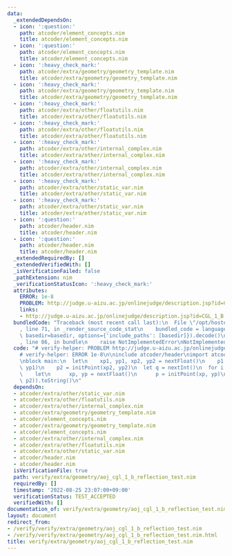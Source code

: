 ```yaml
---
data:
  _extendedDependsOn:
  - icon: ':question:'
    path: atcoder/element_concepts.nim
    title: atcoder/element_concepts.nim
  - icon: ':question:'
    path: atcoder/element_concepts.nim
    title: atcoder/element_concepts.nim
  - icon: ':heavy_check_mark:'
    path: atcoder/extra/geometry/geometry_template.nim
    title: atcoder/extra/geometry/geometry_template.nim
  - icon: ':heavy_check_mark:'
    path: atcoder/extra/geometry/geometry_template.nim
    title: atcoder/extra/geometry/geometry_template.nim
  - icon: ':heavy_check_mark:'
    path: atcoder/extra/other/floatutils.nim
    title: atcoder/extra/other/floatutils.nim
  - icon: ':heavy_check_mark:'
    path: atcoder/extra/other/floatutils.nim
    title: atcoder/extra/other/floatutils.nim
  - icon: ':heavy_check_mark:'
    path: atcoder/extra/other/internal_complex.nim
    title: atcoder/extra/other/internal_complex.nim
  - icon: ':heavy_check_mark:'
    path: atcoder/extra/other/internal_complex.nim
    title: atcoder/extra/other/internal_complex.nim
  - icon: ':heavy_check_mark:'
    path: atcoder/extra/other/static_var.nim
    title: atcoder/extra/other/static_var.nim
  - icon: ':heavy_check_mark:'
    path: atcoder/extra/other/static_var.nim
    title: atcoder/extra/other/static_var.nim
  - icon: ':question:'
    path: atcoder/header.nim
    title: atcoder/header.nim
  - icon: ':question:'
    path: atcoder/header.nim
    title: atcoder/header.nim
  _extendedRequiredBy: []
  _extendedVerifiedWith: []
  _isVerificationFailed: false
  _pathExtension: nim
  _verificationStatusIcon: ':heavy_check_mark:'
  attributes:
    ERROR: 1e-8
    PROBLEM: http://judge.u-aizu.ac.jp/onlinejudge/description.jsp?id=CGL_1_B
    links:
    - http://judge.u-aizu.ac.jp/onlinejudge/description.jsp?id=CGL_1_B
  bundledCode: "Traceback (most recent call last):\n  File \"/opt/hostedtoolcache/Python/3.10.8/x64/lib/python3.10/site-packages/onlinejudge_verify/documentation/build.py\"\
    , line 71, in _render_source_code_stat\n    bundled_code = language.bundle(stat.path,\
    \ basedir=basedir, options={'include_paths': [basedir]}).decode()\n  File \"/opt/hostedtoolcache/Python/3.10.8/x64/lib/python3.10/site-packages/onlinejudge_verify/languages/nim.py\"\
    , line 86, in bundle\n    raise NotImplementedError\nNotImplementedError\n"
  code: "# verify-helper: PROBLEM http://judge.u-aizu.ac.jp/onlinejudge/description.jsp?id=CGL_1_B\n\
    # verify-helper: ERROR 1e-8\n\ninclude atcoder/header\nimport atcoder/extra/geometry/geometry_template\n\
    \nblock main:\n  let\n    xp1, yp1, xp2, yp2 = nextFloat()\n    p1 = initPoint(xp1,\
    \ yp1)\n    p2 = initPoint(xp2, yp2)\n  let q = nextInt()\n  for i in 0..<q:\n\
    \    let\n      xp, yp = nextFloat()\n      p = initPoint(xp, yp)\n    echo p.reflection(initLine(p1,\
    \ p2)).toString()\n"
  dependsOn:
  - atcoder/extra/other/static_var.nim
  - atcoder/extra/other/floatutils.nim
  - atcoder/extra/other/internal_complex.nim
  - atcoder/extra/geometry/geometry_template.nim
  - atcoder/element_concepts.nim
  - atcoder/extra/geometry/geometry_template.nim
  - atcoder/element_concepts.nim
  - atcoder/extra/other/internal_complex.nim
  - atcoder/extra/other/floatutils.nim
  - atcoder/extra/other/static_var.nim
  - atcoder/header.nim
  - atcoder/header.nim
  isVerificationFile: true
  path: verify/extra/geometry/aoj_cgl_1_b_reflection_test.nim
  requiredBy: []
  timestamp: '2022-08-25 23:07:00+09:00'
  verificationStatus: TEST_ACCEPTED
  verifiedWith: []
documentation_of: verify/extra/geometry/aoj_cgl_1_b_reflection_test.nim
layout: document
redirect_from:
- /verify/verify/extra/geometry/aoj_cgl_1_b_reflection_test.nim
- /verify/verify/extra/geometry/aoj_cgl_1_b_reflection_test.nim.html
title: verify/extra/geometry/aoj_cgl_1_b_reflection_test.nim
---
```

